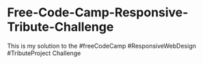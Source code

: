 # Free-Code-Camp-Responsive-Tribute-Challenge
This is my solution to the #freeCodeCamp #ResponsiveWebDesign #TributeProject Challenge
